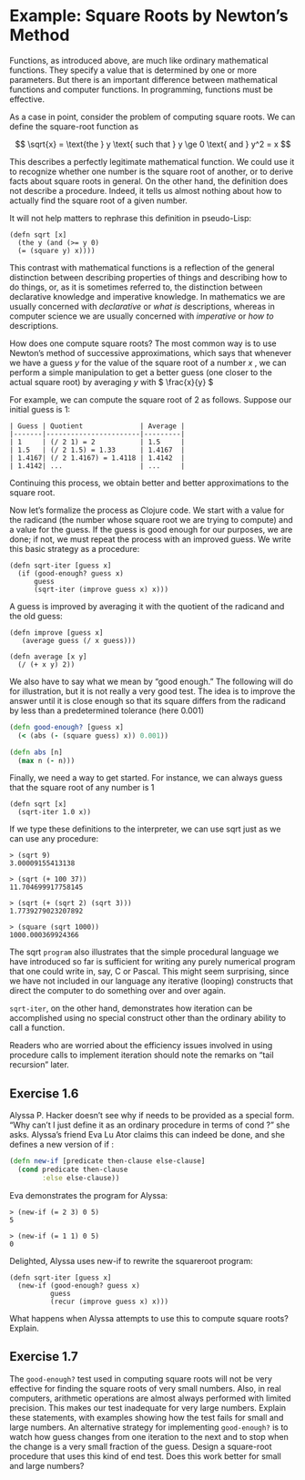 # Example: Square Roots by Newton’s Method

Functions, as introduced above, are much like ordinary mathematical
functions. They specify a value that is determined by one or more
parameters. But there is an important difference between mathematical
functions and computer functions. In programming, functions must be
effective.

As a case in point, consider the problem of computing square roots. We
can define the square-root function as

$$ \sqrt{x} = \text{the } y \text{ such that } y \ge 0 \text{ and } y^2 = x $$

This describes a perfectly legitimate mathematical function. We could
use it to recognize whether one number is the square root of another,
or to derive facts about square roots in general. On the other hand,
the definition does not describe a procedure. Indeed, it tells us
almost nothing about how to actually find the square root of a given
number.

It will not help matters to rephrase this definition in pseudo-Lisp:

```
(defn sqrt [x]
  (the y (and (>= y 0)
  (= (square y) x))))
```

This contrast with mathematical functions is a reflection of the
general distinction between describing properties of things and
describing how to do things, or, as it is sometimes referred to, the
distinction between declarative knowledge and imperative knowledge. In
mathematics we are usually concerned with *declarative* or *what is*
descriptions, whereas in computer science we are usually concerned
with *imperative* or *how to* descriptions.

How does one compute square roots? The most common way is to use
Newton’s method of successive approximations, which says that whenever
we have a guess $y$ for the value of the square root of a number $x$ ,
we can perform a simple manipulation to get a better guess (one closer
to the actual square root) by averaging $y$ with $ \frac{x}{y} $

For example, we can compute the square root of 2 as follows.
Suppose our initial guess is 1:

```
| Guess | Quotient              | Average |
|-------|-----------------------|---------|
| 1     | (/ 2 1) = 2           | 1.5     |
| 1.5   | (/ 2 1.5) = 1.33      | 1.4167  |
| 1.4167| (/ 2 1.4167) = 1.4118 | 1.4142  |
| 1.4142| ...                   | ...     |
```

Continuing this process, we obtain better and better approximations to
the square root.

Now let’s formalize the process as Clojure code.  We start with a
value for the radicand (the number whose square root we are trying to
compute) and a value for the guess. If the guess is good enough for
our purposes, we are done; if not, we must repeat the process with an
improved guess. We write this basic strategy as a procedure:

```
(defn sqrt-iter [guess x]
  (if (good-enough? guess x)
      guess
      (sqrt-iter (improve guess x) x)))
```

A guess is improved by averaging it with the quotient of the
radicand and the old guess:

```
(defn improve [guess x]
   (average guess (/ x guess)))

(defn average [x y]
  (/ (+ x y) 2))
```

We also have to say what we mean by “good enough.” The following will
do for illustration, but it is not really a very good test. The idea
is to improve the answer until it is close enough so that its square
differs from the radicand by less than a predetermined tolerance (here
0.001)

```clojure
(defn good-enough? [guess x]
  (< (abs (- (square guess) x)) 0.001))
```

```clojure
(defn abs [n]
  (max n (- n)))
```

Finally, we need a way to get started. For instance, we can
always guess that the square root of any number is 1

```
(defn sqrt [x]
  (sqrt-iter 1.0 x))
```

If we type these definitions to the interpreter, we can use
sqrt just as we can use any procedure:

```
> (sqrt 9)
3.00009155413138

> (sqrt (+ 100 37))
11.704699917758145

> (sqrt (+ (sqrt 2) (sqrt 3)))
1.7739279023207892

> (square (sqrt 1000))
1000.000369924366
```

The sqrt `program` also illustrates that the simple procedural
language we have introduced so far is sufficient for writing any
purely numerical program that one could write in, say, C or
Pascal. This might seem surprising, since we have not included in our
language any iterative (looping) constructs that direct the computer
to do something over and over again.

`sqrt-iter`, on the other hand, demonstrates how iteration can be
accomplished using no special construct other than the ordinary
ability to call a function.

Readers who are worried about the efficiency issues involved in using
procedure calls to implement iteration should note the remarks on
“tail recursion” later.

## Exercise 1.6

Alyssa P. Hacker doesn’t see why if needs to be provided as a special
form. “Why can’t I just define it as an ordinary procedure in terms of
cond ?” she asks. Alyssa’s friend Eva Lu Ator claims this can indeed
be done, and she defines a new version of if :

```clojure
(defn new-if [predicate then-clause else-clause]
  (cond predicate then-clause
        :else else-clause))
```

Eva demonstrates the program for Alyssa:

```
> (new-if (= 2 3) 0 5)
5

> (new-if (= 1 1) 0 5)
0
```

Delighted, Alyssa uses new-if to rewrite the squareroot program:

```
(defn sqrt-iter [guess x]
  (new-if (good-enough? guess x)
          guess
          (recur (improve guess x) x)))
```

What happens when Alyssa attempts to use this to
compute square roots? Explain.

## Exercise 1.7

The `good-enough?` test used in computing square roots will not be
very effective for finding the square roots of very small
numbers. Also, in real computers, arithmetic operations are almost
always performed with limited precision. This makes our test
inadequate for very large numbers. Explain these statements, with
examples showing how the test fails for small and large numbers. An
alternative strategy for implementing `good-enough?` is to watch how
guess changes from one iteration to the next and to stop when the
change is a very small fraction of the guess. Design a square-root
procedure that uses this kind of end test. Does this work better for
small and large numbers?
